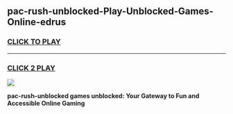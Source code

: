 
## pac-rush-unblocked-Play-Unblocked-Games-Online-edrus
<h3>
<a href="https://premium76.site?title=pac-rush-unblocked&ref=25A">CLICK TO PLAY</a></h3>
<hr>

<h3>
<a href="https://premium76.site?title=pac-rush-unblocked&ref=25A">CLICK 2 PLAY</a>
  
</h3>

<a href="https://premium76.site?title=pac-rush-unblocked&ref=25A"><img src="https://clearcache.store/games.png"></a>


**pac-rush-unblocked games unblocked: Your Gateway to Fun and Accessible Online Gaming**
